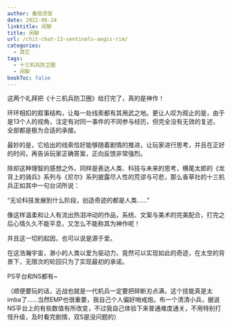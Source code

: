 ```yaml
---
author: 番茄烫饭
date: 2022-06-24
linktitle: 闲聊
title: 闲聊
url: /chit-chat-13-sentinels-aegis-rim/
categories:
  - 其它
tags:
  - 十三机兵防卫圈
  - 闲聊
bookToc: false
---
```


这两个礼拜把《十三机兵防卫圈》给打完了，真的是神作！

<!--more-->

环环相扣的叙事结构，让每一处线索都有其用武之地。更让人叹为观止的是，由于是13个人的视角，注定有对同一事件的不同参与经历，但完全没有无效的复述，全部都是极为合适的承接。

最妙的是，它给出的线索恰好能够随着剧情的推进，让玩家进行思考，并且在正好的时间，再告诉玩家正确答案，正向反馈非常强烈。

除却这种理智的感想之外，同样是表达人类、科技与未来的思考，横尾太郎的《龙背上的骑兵》系列与《尼尔》系列披露尽人性的荒谬与可悲，那么香草社的十三机兵正如其中一句台词所说：

“无论科技发展到什么阶段，创造奇迹的都是人类……”

像这样温柔和让人有流出热泪冲动的作品，系统、文案与美术的完美配合，打完之后心情久久不能平息，又怎么不能称其为神作呢！

并且这一切的起因，也可以说是源于爱。

在这浩瀚宇宙，渺小的人类以爱为驱动力，竟然可以实现如此的奇迹，在太空的背景下，无限次的轮回只为了实现最初的承诺。

PS平台和NS都有~

（顺便要玩的话，近战也就是一代机兵一定要把碎断刃点满，这个技能真是太imba了……当然EMP也很重要，我自己个人偏好哨戒炮，布一个清清小兵，据说NS平台上的有些数值有所改变，不过我自己体验下来普通难度通关，不用特别打怪升级，及时看完剧情，双S是没问题的）
